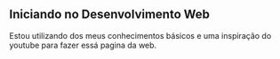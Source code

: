 ## Iniciando no Desenvolvimento Web

Estou utilizando dos meus conhecimentos básicos e uma inspiração do youtube para fazer essá pagina da web.